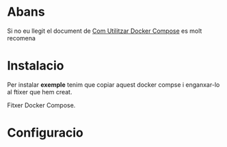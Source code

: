 # Abans
Si no eu llegit el document de [Com Utilitzar Docker Compose](https://github.com/Otorexer/SerLliure/blob/main/Tutorials/ComUtilitzarDockerCompose.md) es molt recomena


# Instalacio
Per instalar **exemple** tenim que copiar aquest docker compse i enganxar-lo al ftixer que hem creat.

Fitxer Docker Compose.

# Configuracio
